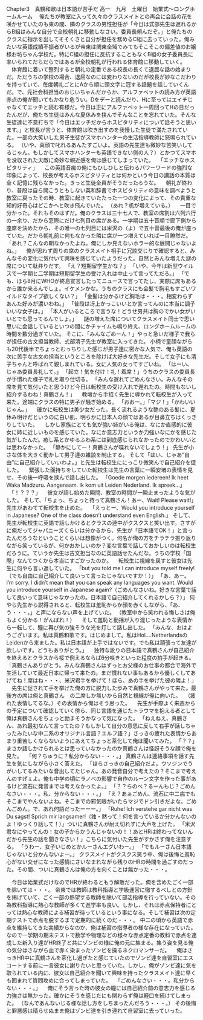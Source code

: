 Chapter3　真鶴和歌は日本語が苦手だ
高一　九月　土曜日　始業式～ロングホームルーム
　俺たちが教室に入って久々のクラスメイトとの再会に会話の花を咲かせていたのも束の間、隣のクラスの男性担任が「今日は式部先生は遅れるからB組はみんな自分で全校朝礼に移動しなさい。委員長頼んだぞ。」と俺たちのクラスに指示を出してそそくさと自分が担任を務めるC組に去っていった。俺みたいな英語成績不振者がいるが帝東は関東全域でみてもそこそこの偏差値のお嬢様お坊ちゃん学校だ。特にC組の担任に反抗することもなくB組の女子委員長に率いられてだらだらではあるが全校朝礼が行われる体育館に移動していく。
　体育館に着いて整列すると朝礼の定番である校長の長くて退屈な話の始まりだ。ただうちの学校の場合、退屈なのには変わりないのだが校長が妙なこだわりを持っていて、毎度朝礼ごとにAから順に頭文字に冠する話題を話していくんだ。で、元社会科担当のおじいちゃんだからか、アルファベットの読み方が英語赤点の俺が聞いてもかなり危うい。Dをデーと読んだり、Hに至ってはエイチじゃなくてエッチと読む有様だ。今日は正にアルファベット一周回ってHの日だったんだが、俺たち生徒はみんな夏休みを挟んでそんなことを忘れていた。そんな生徒達に不意打ちで「今日はエッチだからホスピタリティについて話そうと思います。」と校長が言うと、体育館は吹き出すのを我慢した生徒で満たされていた。一部の大笑いした男子生徒がスマホハンターの生活指導教師に怒鳴られている。
（いや、真顔で叱れるあんたすごいよ。英語の先生達も微妙な苦笑いしてるじゃん。もしかしてスマホハンターも英語できない側の人？）とかつてスマホを没収された天敵に奇妙な親近感を俺は感じてしまっていた。
　「エッチなホスピタリティ」
　この英語音痴の俺にもひしひしと伝わるパワーワードの強烈な印象によって、校長が考えるホスピタリティとは何かという今日の講話の本質は全く記憶に残らなかった。きっと生徒全員がそうだったろうな。
　朝礼が終わり、普段は自ら開こうともしない英和辞書でホスピタリティの意味を調べようと教室に戻ったその時、教室に起きていたたった一つの変化によって、その貴重な知的好奇心はどこかへと吹き飛んでいた。
（あれ？机が増えている。）
　一目で分かった。それもそのはずだ。俺のクラスは三十七人で、教室の席割は六列六行の一余り、だから窓際にだけ七列目の席がある。一学期は五十音順で廊下側から座席を決めたから、その唯一の七列目には米沢の（よ）で五十音最後の俺が座っていた。だから朝礼前に何もなかった隣に席が一つ増えていれば一目瞭然だ。
「あれ？こんなの朝なかったよね。俺にしか見えないホラー的な展開じゃないよね。」
　俺が思わず周りの席のクラスメイト相手に冗談交じりで確認すると、みんなその変化に気付いて興味を感じていたようだった。自然とみんな増えた謎の席について駄弁りだす。
「え？短期留学生かな？」
「いや、今年は新型ウイルスで一学期と二学期は短期留学生の受け入れは中止って言ってただろ。」
「でも、ほら8月にWHOが終息宣言したってニュースで言ってたし、実際に席もあるから誰か来るんでしょ。イケメンかな。うちのクラスにも金髪で胸毛もすごいワイルドなタイプ欲しくない？」
「金髪は分かるけど胸毛は・・・。相変わらずあんた好みが濃いわね。」
「普段は冴上かっこいいとか言ってんのに本当に調子いいな女子は。」
「本人がいるところで言うな！どうせ男共は胸のでかい女がいいとでも思ってるんでしょ。」
　謎の増えた席についてクラスメイト同士で思い思いに会話しているといつの間にかチャイムも鳴り終え、ロングホームルームの時間を数分過ぎていた。
そこに、「みんなごめーん！」やっと急いだ様子で我らが担任の古文担当教師、式部清子先生が教室に入ってきた。
小柄で童顔ながらも20代後半でちょっとむっちりした感じが男子達に密かな人気で、俺も英語の次に苦手な古文の担当というところを除けば大好きな先生だ。そして女子にも清子ちゃんと呼ばれて親しまれている。女に人気の女ってすごいね。
「はーい、じゃあ委員長礼して。」
「起立！気を付け！礼！着席！」うちのクラスの委員長が手慣れた様子で礼を取り仕切る。
「みんな遅れてごめんなさい。みんなその席を見て気付いたと思うけど今日は転校生の受け入れで遅れたの。時間もないし紹介するわね！真鶴さん！」
　教壇から手招く先生に導かれて転校生が入って来た。途端にクラスの特に男子が騒ぎ始める。
「おおー。」「マジ！」「かわいいじゃん。」
　確かに転校生は美少女だった。長く流れるような艶のある髪に、夏休み明けだというのに白い肌、明らかに日本人の顔ではあるが目鼻立ちはくっきりしていた。
　しかし家族にとても気が強い姉がいる俺は、なにか直感的に彼女に姉に近しいものを感じていた。なにか意志力というか力強いなにかを感じた気がしたんだ。癒し系とかゆるふわ系には到底感じられなかったのでかわいいとは思わなかった。
「静かにしてー！真鶴さんが喋れないでしょう！」
先生が小さな体を大きく動かして男子達の雑談を制止する。
そして「はい、じゃあ“自由”に自己紹介していいわよ。」と先生は転校生ににっこり微笑んで自己紹介を促した。
　緊張した面持ちをしていた転校生は先生の言葉に一瞬安堵の表情を見せ、その後一呼吸を挟んで話し出した。
「Goede morgen iedereen! Ik heet Waka Madzuru. Aangenaam. Ik kom uit Leiden  Nederland. Ik spreek…」
　「！？？？」
　彼女が話し始めた瞬間、教室の時間が一瞬止まったような気がした。
そして、「ちょっ、ちょっと待って真鶴さん！あー、Wait! Please wait!」先生があわてて転校生を止めた。
　「えっとー、Would you introduce yourself in Japanese? One of the class doesn’t understand even English.」
そして、先生が転校生に英語で話しかけるとクラスの連中がクスクスと笑い出す。さすがに俺だってジャパニーズくらいは分かるから、先生が「日本語でOK！」と言ったんだろうなということくらいは想像がつく。何名か俺の方をチラチラ振り返りながら笑っているが、何かおかしいのか？変な言葉で話しておかしいのは転校生だろうに。ていうか先生は古文担当なのに英語話せたんだな。うちの学校「国際」なんてつくから本当にすごかったのか。
　転校生に視線を戻すと彼女は先生に何やら言い返していた。
「but you told me I can introduce myself freely!（でも自由に自己紹介して良いって言ったじゃないですか！）」
「あ、あー。I’m sorry. I didn’t mean that you can speak any languages you want. Would you introduce yourself in Japanese again?（ごめんなさいね。好きな言葉で話して良いって意味じゃなかったの。日本語で自己紹介してくれるかしら？）」
何やら先生から説得されると、転校生は羞恥からか顔を赤くしながら、「あ、う・・・。」と声にならない声を上げていた。
（教室中から笑われる悔しさは俺もよく分かる！がんばれ！）
　そして羞恥と動揺が入り混じったような表情から一転して、瞳に再び気の強そうな光を灯して話し出した。
「みんな、おはようございます。私は真鶴和歌です。はじめまして。私はHol….NetherlandsのLeidenから来ました。私は日本語が上手ではないです。でも私は頑張って友達が欲しいです。どうもありがとう。」
　独特な訛りの日本語で真鶴さんが自己紹介を終えるとクラスから桜で例えるならば6分咲きといった程度の拍手が起きる。
「真鶴さんありがとう。みんな真鶴さんはずっとお父様のお仕事の都合で海外で生活していて最近日本に帰って来たの。まだ慣れない事もあるから優しくしてあげてね！席はね・・・、米沢君手を挙げて！ほら、あの手を挙げた彼の隣よ！」
　先生に促されて手を挙げた俺の方に脱力した歩みで真鶴さんがやって来た。最後方の席は俺と真鶴さん　の二席しか無いから自然と視線が俺に向いた。
　（疲れた表情してるな。）その表情から俺はそう思った。
　先生が手際よく来週からの予定について確認していく傍ら、同じ言語を通じたトラウマを抱える者として俺は真鶴さんをちょっと励まそうかなって気になった。
「ねえねえ、真鶴さん、あれ最初なんて言ってたの？もしかして自分の意思に反して右手が話しちゃったみたいな中二系のオリジナル言語？エルフ語？」さっきの疲れた表情からあまり重苦しくならないようにあえてちょっと茶化して俺は聞いてみた。
「？？」まさか話しかけられるとは思っていなかったのか真鶴さんは怪訝そうな顔で俺を見た。
　「何？ちゅうに？私分からない・・・。」
真鶴さんは連絡事項を話す先生を気にしながら小さく答えた。
「ほらさっきの自己紹介だよ。ウソジンでうがいしてるみたいな音出してたじゃん。あの発音自分で考えたの？そこまで考えんのすげぇよ。俺も中学の頃にラノベの影響で自作のルーン文字を作った事があるけど流石に発音までは考えなかったよ。」
「？？らのべ？るーんもじ？ごめんなさい・・・。私、分からない・・・。」
「え？あぁごめん、流石に中二病でもそこまでやんないよね。そこまでの邪気眼がいたらマジでドン引きだよな。ごめんごめん。で、あれ何語だったーーー。」
「Ruhe! Ich verstehe gar nicht was Du sagst! Sprich mir langsamer!（独・黙って！何を言っているか分かんないのよ！ゆっくり話して！）」ついに真鶴さんが耐え切れずに大声を上げた。
「米沢君なにやってんの！女の子からかうんじゃないの！！あとHRは終わってないんだから先生の話を聞きなさい！」こちらに気付いた先生がすかさず俺を注意する。
「うわー、女子いじめとかルーさんエグいわー。」
「でもルーさん日本語じゃないと分かんないよー。」
クラスメイトがクスクス笑う中、俺は後悔と羞恥心がない交ぜになった感情にさいなまれながら残りのHRの時間を過ごすのだった。その間、ついに真鶴さんは俺の方を向くことは無かった・・・。

　今日は始業式だけなのでHRが終わるともう解散だった。俺を含めたごく一部を除いては・・・。
帝東では教師は教科指導と学級運営に徹するべしとの方針を掲げていて、ごく一部の熱望する教師を除いて部活指導を行っていない。その為教科指導に熱心な教師が多くて進学率も良い。しかし、それは赤点保持者にとっては熱心な教師による補習が待っているという事になる。そして補習は次の定期テストで赤点を脱するまで定期的に続くのだ・・・。
中二の頃から英語で赤点を維持してきた実績からなのか、俺は補習の指導者の様な存在になっていた。なので一学期の期末テストで数学や物理などの様々な赤点定番の教科で赤点を達成した新入り達がHR終了と共にゾンビの様に俺の元に集まる。集う姿を見る俺の気分はさながら血で赤く染まったゾンビを操るネクロマンサーだ。
　俺はさっきHR中に真鶴さんを茶化し過ぎたと感じていたのでゾンビ達を自習室にエスコートする前に一言彼女に謝りたいと思っていた。しかし、俺がゾンビ達に気を取られている内に、彼女は自己紹介を聞いて興味を持ったクラスメイト達に早くも囲まれて質問攻めに合ってしまっていた。
　「ごめんなさい・・・。私分からない・・・。」
　俺にそう言った時の彼女の瞳には自己紹介前の意志力を感じる力強さは無かった。確かにそうを感じたにも関わらず俺は軽口を続けてしまった。
（なんであんないじる様な話し方をしちまったんだろう・・・。）
その後悔と罪悪感は晴らせぬまま俺はゾンビ達を引き連れて自習室に去っていった。